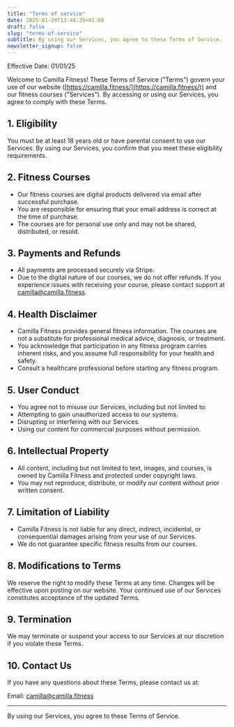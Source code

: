 ```yaml
---
title: "Terms of service"
date: 2025-01-29T13:44:29+01:00
draft: false
slug: "terms-of-service"
subtitle: By using our Services, you agree to these Terms of Service.
newsletter_signup: false
---
```


Effective Date: 01/01/25

Welcome to Camilla Fitness! These Terms of Service ("Terms") govern your use of our website ([https://camilla.fitness/](https://camilla.fitness/)) and our fitness courses ("Services"). By accessing or using our Services, you agree to comply with these Terms.

## 1. Eligibility

You must be at least 18 years old or have parental consent to use our Services. By using our Services, you confirm that you meet these eligibility requirements.

## 2. Fitness Courses

- Our fitness courses are digital products delivered via email after successful purchase.
- You are responsible for ensuring that your email address is correct at the time of purchase.
- The courses are for personal use only and may not be shared, distributed, or resold.

## 3. Payments and Refunds

- All payments are processed securely via Stripe.
- Due to the digital nature of our courses, we do not offer refunds. If you experience issues with receiving your course, please contact support at camilla@camilla.fitness.

## 4. Health Disclaimer

- Camilla Fitness provides general fitness information. The courses are not a substitute for professional medical advice, diagnosis, or treatment.
- You acknowledge that participation in any fitness program carries inherent risks, and you assume full responsibility for your health and safety.
- Consult a healthcare professional before starting any fitness program.
    
## 5. User Conduct

- You agree not to misuse our Services, including but not limited to:
- Attempting to gain unauthorized access to our systems.
- Disrupting or interfering with our Services.
- Using our content for commercial purposes without permission. 

## 6. Intellectual Property

- All content, including but not limited to text, images, and courses, is owned by Camilla Fitness and protected under copyright laws.
- You may not reproduce, distribute, or modify our content without prior written consent.

## 7. Limitation of Liability

- Camilla Fitness is not liable for any direct, indirect, incidental, or consequential damages arising from your use of our Services.
- We do not guarantee specific fitness results from our courses. 

## 8. Modifications to Terms

We reserve the right to modify these Terms at any time. Changes will be effective upon posting on our website. Your continued use of our Services constitutes acceptance of the updated Terms.

## 9. Termination

We may terminate or suspend your access to our Services at our discretion if you violate these Terms.

## 10. Contact Us

If you have any questions about these Terms, please contact us at:

Email: camilla@camilla.fitness

---

By using our Services, you agree to these Terms of Service.
